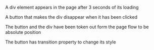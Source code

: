 A div element appears in the page after 3 seconds of its loading

A button that makes the div disappear when it has been clicked

The button and the div have been token out form the page flow to be absolute
position

The button has transition property to change its style


